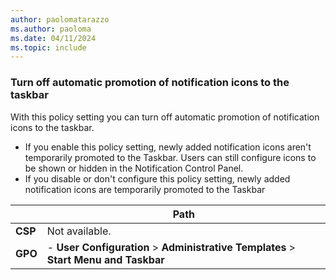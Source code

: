 ```yaml
---
author: paolomatarazzo
ms.author: paoloma
ms.date: 04/11/2024
ms.topic: include
---
```


### Turn off automatic promotion of notification icons to the taskbar

With this policy setting you can turn off automatic promotion of notification icons to the taskbar.

- If you enable this policy setting, newly added notification icons aren't temporarily promoted to the Taskbar. Users can still configure icons to be shown or hidden in the Notification Control Panel.
- If you disable or don't configure this policy setting, newly added notification icons are temporarily promoted to the Taskbar

|  | Path |
|--|--|
| **CSP** | Not available. |
| **GPO** | - **User Configuration** > **Administrative Templates** > **Start Menu and Taskbar** |
